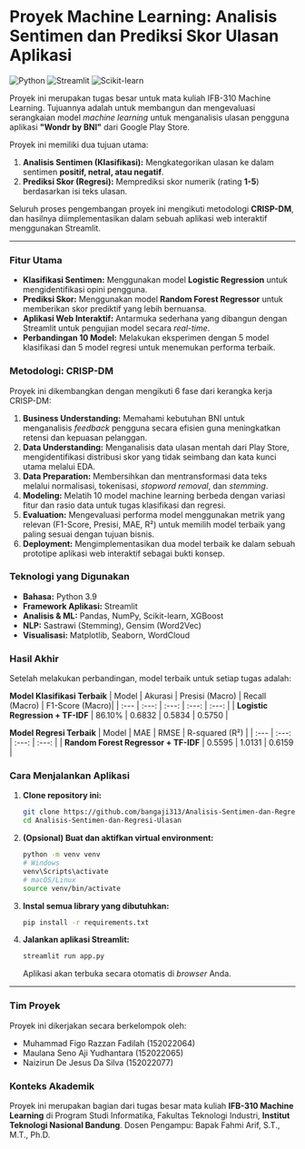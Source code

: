 # Proyek Machine Learning: Analisis Sentimen dan Prediksi Skor Ulasan Aplikasi

![Python](https://img.shields.io/badge/Python-3.11-blue.svg)
![Streamlit](https://img.shields.io/badge/Streamlit-1.35-red.svg)
![Scikit-learn](https://img.shields.io/badge/scikit--learn-1.4-orange.svg)

Proyek ini merupakan tugas besar untuk mata kuliah IFB-310 Machine Learning. Tujuannya adalah untuk membangun dan mengevaluasi serangkaian model *machine learning* untuk menganalisis ulasan pengguna aplikasi **"Wondr by BNI"** dari Google Play Store.

Proyek ini memiliki dua tujuan utama:
1.  **Analisis Sentimen (Klasifikasi):** Mengkategorikan ulasan ke dalam sentimen **positif, netral, atau negatif**.
2.  **Prediksi Skor (Regresi):** Memprediksi skor numerik (rating **1-5**) berdasarkan isi teks ulasan.

Seluruh proses pengembangan proyek ini mengikuti metodologi **CRISP-DM**, dan hasilnya diimplementasikan dalam sebuah aplikasi web interaktif menggunakan Streamlit.

---

### **Fitur Utama**
- **Klasifikasi Sentimen:** Menggunakan model **Logistic Regression** untuk mengidentifikasi opini pengguna.
- **Prediksi Skor:** Menggunakan model **Random Forest Regressor** untuk memberikan skor prediktif yang lebih bernuansa.
- **Aplikasi Web Interaktif:** Antarmuka sederhana yang dibangun dengan Streamlit untuk pengujian model secara *real-time*.
- **Perbandingan 10 Model:** Melakukan eksperimen dengan 5 model klasifikasi dan 5 model regresi untuk menemukan performa terbaik.

### **Metodologi: CRISP-DM**
Proyek ini dikembangkan dengan mengikuti 6 fase dari kerangka kerja CRISP-DM:
1.  **Business Understanding:** Memahami kebutuhan BNI untuk menganalisis *feedback* pengguna secara efisien guna meningkatkan retensi dan kepuasan pelanggan.
2.  **Data Understanding:** Menganalisis data ulasan mentah dari Play Store, mengidentifikasi distribusi skor yang tidak seimbang dan kata kunci utama melalui EDA.
3.  **Data Preparation:** Membersihkan dan mentransformasi data teks melalui normalisasi, tokenisasi, *stopword removal*, dan *stemming*.
4.  **Modeling:** Melatih 10 model machine learning berbeda dengan variasi fitur dan rasio data untuk tugas klasifikasi dan regresi.
5.  **Evaluation:** Mengevaluasi performa model menggunakan metrik yang relevan (F1-Score, Presisi, MAE, R²) untuk memilih model terbaik yang paling sesuai dengan tujuan bisnis.
6.  **Deployment:** Mengimplementasikan dua model terbaik ke dalam sebuah prototipe aplikasi web interaktif sebagai bukti konsep.

### **Teknologi yang Digunakan**
- **Bahasa:** Python 3.9
- **Framework Aplikasi:** Streamlit
- **Analisis & ML:** Pandas, NumPy, Scikit-learn, XGBoost
- **NLP:** Sastrawi (Stemming), Gensim (Word2Vec)
- **Visualisasi:** Matplotlib, Seaborn, WordCloud

### **Hasil Akhir**
Setelah melakukan perbandingan, model terbaik untuk setiap tugas adalah:

**Model Klasifikasi Terbaik**
| Model | Akurasi | Presisi (Macro) | Recall (Macro) | F1-Score (Macro)|
| :--- | :---: | :---: | :---: | :---: |
| **Logistic Regression + TF-IDF** | 86.10% | 0.6832 | 0.5834 | 0.5750 |

**Model Regresi Terbaik**
| Model | MAE | RMSE | R-squared (R²) |
| :--- | :---: | :---: | :---: |
| **Random Forest Regressor + TF-IDF** | 0.5595 | 1.0131 | 0.6159 |

### **Cara Menjalankan Aplikasi**

1.  **Clone repository ini:**
    ```bash
    git clone https://github.com/bangaji313/Analisis-Sentimen-dan-Regresi-Ulasan.git
    cd Analisis-Sentimen-dan-Regresi-Ulasan
    ```

2.  **(Opsional) Buat dan aktifkan virtual environment:**
    ```bash
    python -m venv venv
    # Windows
    venv\Scripts\activate
    # macOS/Linux
    source venv/bin/activate
    ```

3.  **Instal semua library yang dibutuhkan:**
    ```bash
    pip install -r requirements.txt
    ```

4.  **Jalankan aplikasi Streamlit:**
    ```bash
    streamlit run app.py
    ```
    Aplikasi akan terbuka secara otomatis di *browser* Anda.

---

### **Tim Proyek**
Proyek ini dikerjakan secara berkelompok oleh:
- Muhammad Figo Razzan Fadilah (152022064)
- Maulana Seno Aji Yudhantara (152022065)
- Naizirun De Jesus Da Silva (152022077)

### **Konteks Akademik**
Proyek ini merupakan bagian dari tugas besar mata kuliah **IFB-310 Machine Learning** di Program Studi Informatika, Fakultas Teknologi Industri, **Institut Teknologi Nasional Bandung**. Dosen Pengampu: Bapak Fahmi Arif, S.T., M.T., Ph.D.